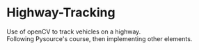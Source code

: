 # Highway-Tracking

Use of openCV to track vehicles on a highway.
<br>
Following Pysource's course, then implementing other elements.

